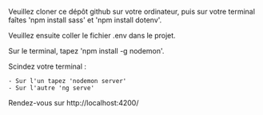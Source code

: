 Veuillez cloner ce dépôt github sur votre ordinateur, puis sur votre terminal faîtes 'npm install sass' et 'npm install dotenv'.

Veuillez ensuite coller le fichier .env dans le projet.

Sur le terminal, tapez 'npm install -g nodemon'.

Scindez votre terminal :

    - Sur l'un tapez 'nodemon server'
    - Sur l'autre 'ng serve' 

Rendez-vous sur http://localhost:4200/